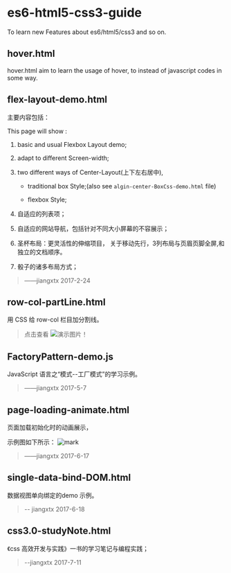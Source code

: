 # es6-html5-css3-guide

To learn new Features about es6/html5/css3 and so on.  

## hover.html

hover.html aim to learn the usage of hover, to instead of javascript codes in some way.  

## flex-layout-demo.html

主要内容包括：

This page will show :

1. basic and usual Flexbox Layout demo;

2. adapt to different Screen-width;

3. two different ways of Center-Layout(上下左右居中),

    + traditional box Style;(also see `algin-center-BoxCss-demo.html` file)  

    + flexbox Style;

4. 自适应的列表项；

5. 自适应的网站导航，包括针对不同大小屏幕的不容展示；

6. 圣杯布局：更灵活性的伸缩项目， 关于移动先行，3列布局与页眉页脚全屏,和独立的文档顺序。

7. 骰子的诸多布局方式；

> ——jiangxtx 2017-2-24

## row-col-partLine.html

用 CSS 给 row-col 栏目加分割线。

> 点击查看 ![演示图片](http://ojjslhnls.bkt.clouddn.com/blog/20170411/194141619.png)！

## FactoryPattern-demo.js

JavaScript 语言之“模式--工厂模式”的学习示例。

> ——jiangxtx 2017-5-7

## page-loading-animate.html

页面加载初始化时的动画展示，

示例图如下所示：
![mark](http://ojjslhnls.bkt.clouddn.com/blog/20170617/173145622.bmp)

> ——jiangxtx 2017-6-17

## single-data-bind-DOM.html

数据视图单向绑定的demo 示例。

> -- jiangxtx 2017-6-18

## css3.0-studyNote.html

《css 高效开发与实践》一书的学习笔记与编程实践；

> --jiangxtx 2017-7-11
